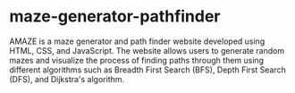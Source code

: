 # maze-generator-pathfinder
AMAZE is a maze generator and path finder website developed using HTML, CSS, and JavaScript. The website allows users to generate random mazes and visualize the process of finding paths through them using different algorithms such as Breadth First Search (BFS), Depth First Search (DFS), and Dijkstra's algorithm.
